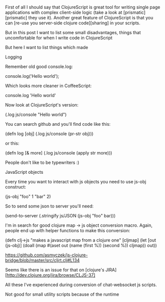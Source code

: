 First of all I should say that ClojureScript is great tool for writing single page applications with complex client-side logic (take a look at [prismatic][prismatic] they use it). Another great feature of ClojureScript is that you can [re-use you server-side clojure code][sharing] in your scripts.

But in this post I want to list some small disadvantages, things that uncomfortable for when I write code in ClojureScript

But here I want to list things which made

Logging

Remember old good console.log:

console.log('Hello world');

Which looks more cleaner in CoffeeScript:

console.log 'Hello world'

Now look at ClojureScript's version:

(.log js/console "Hello world")

You can search github and you'll find code like this:

(defn log [obj]
    (.log js/console (pr-str obj)))

or this:

(defn log [& more]
  (.log js/console (apply str more)))

People don't like to be typewriters :)

JavaScript objects

Every time you want to interact with js objects you need to use js-obj construct:

(js-obj "foo" 1 "bar" 2)

So to send some json to server you'll need:

(send-to-server (.stringify js/JSON (js-obj "foo" bar)))

I'm in search for good clojure map -> js object conversion macro. Again, people end up with helper functions to make this conversion:

(defn clj->js
  "makes a javascript map from a clojure one"
  [cljmap]
  (let [out (js-obj)]
    (doall (map #(aset out (name (first %)) (second %)) cljmap))
    out))
<script src="https://gist.github.com/lynaghk/1141054.js"></script></script>
https://github.com/asmyczek/js-clojure-bridge/blob/master/src/cljrt.clj#L134

Seems like there is an issue for that on [clojure's JIRA][http://dev.clojure.org/jira/browse/CLJS-37]

All these I've experienced during conversion of chat-websocket js scripts.

Not good for small utility scripts because of the runtime
